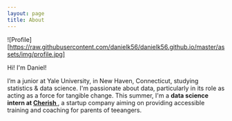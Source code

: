 ```yaml
---
layout: page
title: About
---
```



![Profile][https://raw.githubusercontent.com/danielk56/danielk56.github.io/master/assets/img/profile.jpg]

<div class="wide" markdown="1">

Hi! I'm Daniel!

I’m a junior at Yale University, in New Haven, Connecticut, studying <span class="evidence"> 
statistics & data science</span>. I'm passionate about data, particularly in its role as acting 
as a force for tangible change. This summer, I'm a  <strong> data science intern at <a href="https://www.hellocherish.com/"> 
Cherish </strong> </a>, a startup company aiming on providing accessible training and coaching for parents of teeangers.

</div>
